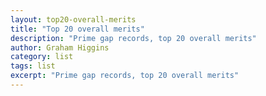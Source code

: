 ```yaml
---
layout: top20-overall-merits
title: "Top 20 overall merits"
description: "Prime gap records, top 20 overall merits"
author: Graham Higgins
category: list
tags: list
excerpt: "Prime gap records, top 20 overall merits"
---
```


